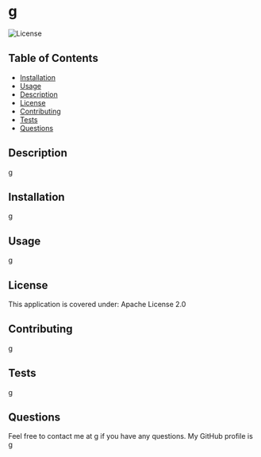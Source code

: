 
# g

![License](https://img.shields.io/badge/License-Apache_License_2.0-lightblue.svg)

## Table of Contents

- [Installation](#installation)
- [Usage](#usage)
- [Description](#description)
- [License](#license)
- [Contributing](#contributing)
- [Tests](#tests)
- [Questions](#questions)

## Description

g

## Installation

g

## Usage 

g

## License

This application is covered under: Apache License 2.0   
  
## Contributing

g    
  
## Tests 

g

## Questions

Feel free to contact me at g if you have any questions.
My GitHub profile is [g](g)
  